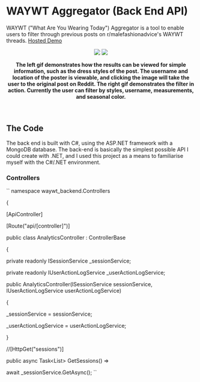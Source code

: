 # WAYWT Aggregator (Back End API)

WAYWT ("What Are You Wearing Today") Aggregator is a tool to enable users to filter through previous posts on r/malefashionadvice's WAYWT threads. [Hosted Demo](https://waywt.netlify.app/)

<p align="center">
  <img src="https://i.imgur.com/4layLOg.gif"  />
    <img src="https://i.imgur.com/OHvNSDF.gif"  />
</p>
<figcaption align = "center"><b>The left gif demonstrates how the results can be viewed for simple information, such as the dress styles of the post. The username and location of the poster is viewable, and clicking the image will take the user to the original post on Reddit.  The right gif demonstrates the filter in action. Currently the user can filter by styles, username, measurements, and seasonal color.</b></figcaption>
<br/><br/>

## The Code
The back end is built with C#, using the ASP.NET framework with a MongoDB database. The back-end is basically the simplest possible API I could create with .NET, and I used this project as a means to familiarise myself with the C#/.NET environment. 
### Controllers

``
namespace waywt_backend.Controllers

{

[ApiController]

[Route("api/[controller]")]

public class AnalyticsController : ControllerBase

{

private readonly ISessionService _sessionService;

private readonly IUserActionLogService _userActionLogService;

public AnalyticsController(ISessionService sessionService, IUserActionLogService userActionLogService)

{

_sessionService = sessionService;

_userActionLogService = userActionLogService;

}

//[HttpGet("sessions")]

public async Task<List<Session>> GetSessions() =>

await _sessionService.GetAsync();
``
